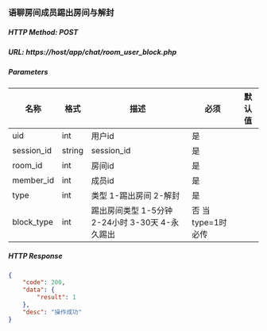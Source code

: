 ### 语聊房间成员踢出房间与解封

##### HTTP Method: POST
##### URL: https://host/app/chat/room_user_block.php


#####  Parameters
名称|格式|描述|必须|默认值
---|---|---|---|---
uid|int|用户id|是
session_id|string|session_id|是
room_id|int|房间id|是|
member_id|int|成员id|是
type|int|类型 1-踢出房间 2-解封|是
block_type|int|踢出房间类型 1-5分钟 2-24小时 3-30天 4-永久踢出|否 当type=1时必传

##### HTTP Response
```json
{
    "code": 200,
    "data": {
        "result": 1
    },
    "desc": "操作成功"
}
```